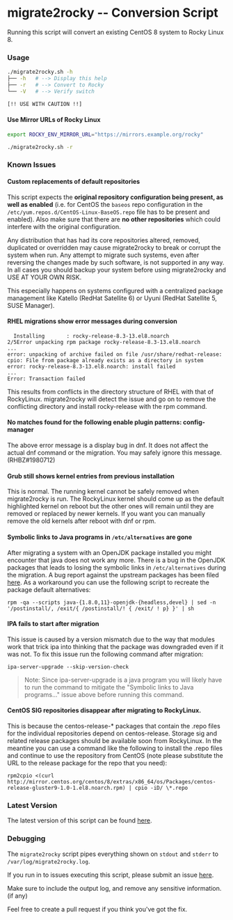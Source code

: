 migrate2rocky -- Conversion Script
===========

Running this script will convert an existing CentOS 8 system to Rocky Linux 8.

### Usage

```bash
./migrate2rocky.sh -h
├── -h   # --> Display this help
├── -r   # --> Convert to Rocky
└── -V   # --> Verify switch

[!! USE WITH CAUTION !!]
```
#### Use Mirror URLs of Rocky Linux

```bash
export ROCKY_ENV_MIRROR_URL="https://mirrors.example.org/rocky"

./migrate2rocky.sh -r
```


### Known Issues

#### Custom replacements of default repositories

This script expects the **original repository configuration being present, as well
as enabled** (i.e. for CentOS the `baseos` repo configuration in the
`/etc/yum.repos.d/CentOS-Linux-BaseOS.repo` file has to be present and enabled).
Also make sure that there are **no other repositories** which could interfere with the
original configuration.

Any distribution that has had its core repositories altered, removed, duplicated
or overridden may cause migrate2rocky to break or corrupt the system when run.
Any attempt to migrate such systems, even after reversing the changes made by such
software, is not supported in any way. In all cases you should backup your system
before using migrate2rocky and USE AT YOUR OWN RISK.

This especially happens on systems configured with a centralized package management
like Katello (RedHat Satellite 6) or Uyuni (RedHat Satellite 5, SUSE Manager).

#### RHEL migrations show error messages during conversion

```
  Installing       : rocky-release-8.3-13.el8.noarch                        2/5Error unpacking rpm package rocky-release-8.3-13.el8.noarch
...
error: unpacking of archive failed on file /usr/share/redhat-release: cpio: File from package already exists as a directory in system
error: rocky-release-8.3-13.el8.noarch: install failed
...
Error: Transaction failed
```

This results from conflicts in the directory structure of RHEL with that of
RockyLinux.  migrate2rocky will detect the issue and go on to remove the
conflicting directory and install rocky-release with the rpm command.

#### No matches found for the following enable plugin patterns: config-manager

The above error message is a display bug in dnf.  It does not affect the actual
dnf command or the migration.  You may safely ignore this message.
(RHBZ#1980712)

#### Grub still shows kernel entries from previous installation

This is normal.  The running kernel cannot be safely removed when migrate2rocky
is run.  The RockyLinux kernel should come up as the default highlighted kernel
on reboot but the other ones will remain until they are removed or replaced by
newer kernels.  If you want you can manually remove the old kernels after reboot
with dnf or rpm.

#### Symbolic links to Java programs in `/etc/alternatives` are gone

After migrating a system with an OpenJDK package installed you might encounter
that java does not work any more. There is a bug in the OpenJDK packages that
leads to losing the symbolic links in `/etc/alternatives` during the migration.
A bug report against the upstream packages has been filed
[here](https://bugzilla.redhat.com/show_bug.cgi?id=1976053).  As a workaround
you can use the following script to recreate the package default alternatives:
```
rpm -qa --scripts java-{1.8.0,11}-openjdk-{headless,devel} | sed -n '/postinstall/, /exit/{ /postinstall/! { /exit/ ! p} }' | sh
```

#### IPA fails to start after migration

This issue is caused by a version mismatch due to the way that modules work that
trick ipa into thinking that the package was downgraded even if it was not.  To
fix this issue run the following command after migration:
```
ipa-server-upgrade --skip-version-check
```
> Note: Since ipa-server-upgrade is a java program you will likely have to run
> the command to mitigate the "Symbolic links to Java programs..." issue above
> before running this command.

#### CentOS SIG repositories disappear after migrating to RockyLinux.

This is because the centos-release-* packages that contain the .repo files for
the individual repositories depend on centos-release.  Storage sig and related
release packages should be available soon from RockyLinux.  In the meantine you
can use a command like the following to install the .repo files and continue to
use the repository from CentOS (note please substitute the URL to the release
package for the repo that you need):
```
rpm2cpio <(curl http://mirror.centos.org/centos/8/extras/x86_64/os/Packages/centos-release-gluster9-1.0-1.el8.noarch.rpm) | cpio -iD/ \*.repo
```

### Latest Version

The latest version of this script can be found [here](https://github.com/rocky-linux/rocky-tools/).

### Debugging

The `migrate2rocky` script pipes everything shown on `stdout` and `stderr` to
`/var/log/migrate2rocky.log`.

If you run in to issues executing this script, please submit an issue
[here](https://github.com/rocky-linux/rocky-tools/issues).

Make sure to include the output log, and remove any sensitive information. (if
any)

Feel free to create a pull request if you think you've got the fix.
